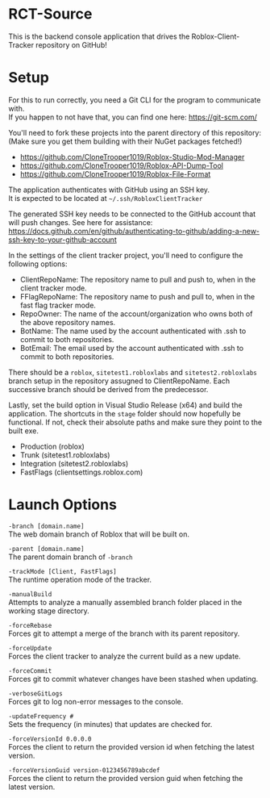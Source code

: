 # RCT-Source
This is the backend console application that drives the Roblox-Client-Tracker repository on GitHub!

# Setup
For this to run correctly, you need a Git CLI for the program to communicate with.<br/>
If you happen to not have that, you can find one here: https://git-scm.com/

You'll need to fork these projects into the parent directory of this repository:<br/>
(Make sure you get them building with their NuGet packages fetched!)

- https://github.com/CloneTrooper1019/Roblox-Studio-Mod-Manager
- https://github.com/CloneTrooper1019/Roblox-API-Dump-Tool
- https://github.com/CloneTrooper1019/Roblox-File-Format

The application authenticates with GitHub using an SSH key.<br/>
It is expected to be located at `~/.ssh/RobloxClientTracker`

The generated SSH key needs to be connected to the GitHub account that will push changes. See here for assistance:
https://docs.github.com/en/github/authenticating-to-github/adding-a-new-ssh-key-to-your-github-account

In the settings of the client tracker project, you'll need to configure the following options:

- ClientRepoName: The repository name to pull and push to, when in the client tracker mode. 
- FFlagRepoName: The repository name to push and pull to, when in the fast flag tracker mode.
- RepoOwner: The name of the account/organization who owns both of the above repository names.
- BotName: The name used by the account authenticated with .ssh to commit to both repositories.
- BotEmail: The email used by the account authenticated with .ssh to commit to both repositories.

There should be a `roblox`, `sitetest1.robloxlabs` and `sitetest2.robloxlabs` branch setup in the repository assugned to ClientRepoName.
Each successive branch should be derived from the predecessor.

Lastly, set the build option in Visual Studio Release (x64) and build the application.
The shortcuts in the `stage` folder should now hopefully be functional. If not, check their absolute paths and make sure they point to the built exe.

- Production (roblox)
- Trunk (sitetest1.robloxlabs)
- Integration (sitetest2.robloxlabs)
- FastFlags (clientsettings.roblox.com)

# Launch Options

`-branch [domain.name]`<br/>
The web domain branch of Roblox that will be built on.

`-parent [domain.name]`<br/>
The parent domain branch of `-branch`

`-trackMode [Client, FastFlags]`<br/>
The runtime operation mode of the tracker.

`-manualBuild`<br/>
Attempts to analyze a manually assembled branch folder placed in the working stage directory.

`-forceRebase`<br/>
Forces git to attempt a merge of the branch with its parent repository.

`-forceUpdate`<br/>
Forces the client tracker to analyze the current build as a new update.

`-forceCommit`<br/>
Forces git to commit whatever changes have been stashed when updating.

`-verboseGitLogs`<br/>
Forces git to log non-error messages to the console.

`-updateFrequency #`<br/>
Sets the frequency (in minutes) that updates are checked for.

`-forceVersionId 0.0.0.0`<br/>
Forces the client to return the provided version id when fetching the latest version.

`-forceVersionGuid version-0123456789abcdef`<br/>
Forces the client to return the provided version guid when fetching the latest version.
